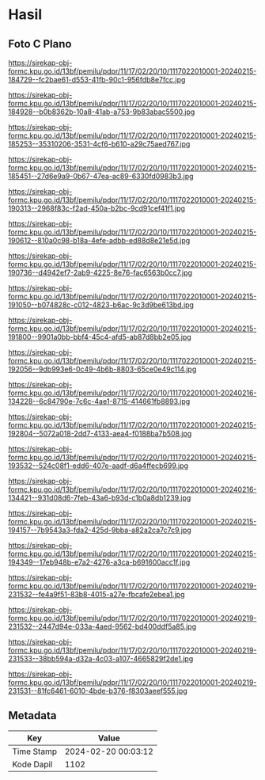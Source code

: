 # Hasil

## Foto C Plano

https://sirekap-obj-formc.kpu.go.id/13bf/pemilu/pdpr/11/17/02/20/10/1117022010001-20240215-184729--fc2bae61-d553-41fb-90c1-956fdb8e7fcc.jpg

https://sirekap-obj-formc.kpu.go.id/13bf/pemilu/pdpr/11/17/02/20/10/1117022010001-20240215-184928--b0b8362b-10a8-41ab-a753-9b83abac5500.jpg

https://sirekap-obj-formc.kpu.go.id/13bf/pemilu/pdpr/11/17/02/20/10/1117022010001-20240215-185253--35310206-3531-4cf6-b610-a29c75aed767.jpg

https://sirekap-obj-formc.kpu.go.id/13bf/pemilu/pdpr/11/17/02/20/10/1117022010001-20240215-185451--27d6e9a9-0b67-47ea-ac89-6330fd0983b3.jpg

https://sirekap-obj-formc.kpu.go.id/13bf/pemilu/pdpr/11/17/02/20/10/1117022010001-20240215-190313--2968f83c-f2ad-450a-b2bc-9cd91cef41f1.jpg

https://sirekap-obj-formc.kpu.go.id/13bf/pemilu/pdpr/11/17/02/20/10/1117022010001-20240215-190612--810a0c98-b18a-4efe-adbb-ed88d8e21e5d.jpg

https://sirekap-obj-formc.kpu.go.id/13bf/pemilu/pdpr/11/17/02/20/10/1117022010001-20240215-190736--d4942ef7-2ab9-4225-8e76-fac6563b0cc7.jpg

https://sirekap-obj-formc.kpu.go.id/13bf/pemilu/pdpr/11/17/02/20/10/1117022010001-20240215-191050--b074828c-c012-4823-b6ac-9c3d9be613bd.jpg

https://sirekap-obj-formc.kpu.go.id/13bf/pemilu/pdpr/11/17/02/20/10/1117022010001-20240215-191800--9901a0bb-bbf4-45c4-afd5-ab87d8bb2e05.jpg

https://sirekap-obj-formc.kpu.go.id/13bf/pemilu/pdpr/11/17/02/20/10/1117022010001-20240215-192056--9db993e6-0c49-4b6b-8803-65ce0e49c114.jpg

https://sirekap-obj-formc.kpu.go.id/13bf/pemilu/pdpr/11/17/02/20/10/1117022010001-20240216-134228--6c84790e-7c6c-4ae1-8715-414661fb8893.jpg

https://sirekap-obj-formc.kpu.go.id/13bf/pemilu/pdpr/11/17/02/20/10/1117022010001-20240215-192804--5072a018-2dd7-4133-aea4-f0188ba7b508.jpg

https://sirekap-obj-formc.kpu.go.id/13bf/pemilu/pdpr/11/17/02/20/10/1117022010001-20240215-193532--524c08f1-edd6-407e-aadf-d6a4ffecb699.jpg

https://sirekap-obj-formc.kpu.go.id/13bf/pemilu/pdpr/11/17/02/20/10/1117022010001-20240216-134421--931d08d6-7feb-43a6-b93d-c1b0a8db1239.jpg

https://sirekap-obj-formc.kpu.go.id/13bf/pemilu/pdpr/11/17/02/20/10/1117022010001-20240215-194157--7b9543a3-fda2-425d-9bba-a82a2ca7c7c9.jpg

https://sirekap-obj-formc.kpu.go.id/13bf/pemilu/pdpr/11/17/02/20/10/1117022010001-20240215-194349--17eb948b-e7a2-4276-a3ca-b691600acc1f.jpg

https://sirekap-obj-formc.kpu.go.id/13bf/pemilu/pdpr/11/17/02/20/10/1117022010001-20240219-231532--fe4a9f51-83b8-4015-a27e-fbcafe2ebea1.jpg

https://sirekap-obj-formc.kpu.go.id/13bf/pemilu/pdpr/11/17/02/20/10/1117022010001-20240219-231532--2447d94e-033a-4aed-9562-bd400ddf5a85.jpg

https://sirekap-obj-formc.kpu.go.id/13bf/pemilu/pdpr/11/17/02/20/10/1117022010001-20240219-231533--38bb594a-d32a-4c03-a107-4665829f2de1.jpg

https://sirekap-obj-formc.kpu.go.id/13bf/pemilu/pdpr/11/17/02/20/10/1117022010001-20240219-231531--81fc6461-6010-4bde-b376-f8303aeef555.jpg


## Metadata

| Key        | Value               |
| ---------- | ------------------- |
| Time Stamp | 2024-02-20 00:03:12 |
| Kode Dapil | 1102                |



